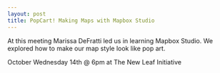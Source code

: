 ```yaml
---
layout: post
title: PopCart! Making Maps with Mapbox Studio
---
```


At this meeting Marissa DeFratti led us in learning Mapbox Studio. We explored how to make our map style look like pop art.

October Wednesday 14th @ 6pm at The New Leaf Initiative
